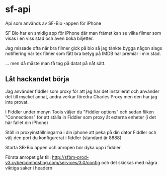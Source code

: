 # sf-api
Api som används av SF-Bio -appen för iPhone

SF Bio har en smidig app för iPhone där man främst kan se vilka filmer som visas i en viss stad och även boka biljetter.

Jag missade ofta när bra filmer gick på bio så jag tänkte bygga någon slags notifiering när tex filmer som fått bra betyg på IMDB har premiär i min stad.

... men då måste man få tag på datat på nåt sätt.

## Låt hackandet börja

Jag använder fiddler som proxy för att jag har det installerat och använder det till mycket annat,
andra verkar föredra Charles Proxy men den har jag inte provat.

I Fiddler under menyn Tools väljer du "Fiddler options" och sedan fliken "Connections" för att ställa in Fiddler som proxy åt externa enheter (i det här fallet din iPhone)

Ställ in proxyinställningarna i din iphone att peka på din dator Fiddler och välj den port du konfigurerat i fiddler (standard är 8888)

Starta SB-Bio appen och anropen bör dyka upp i fiddler.

Första anropet går till:
http://sfbm-prod-v3.cybercomhosting.com/services/3.0/config
och det skickas med några viktiga saker i headern




